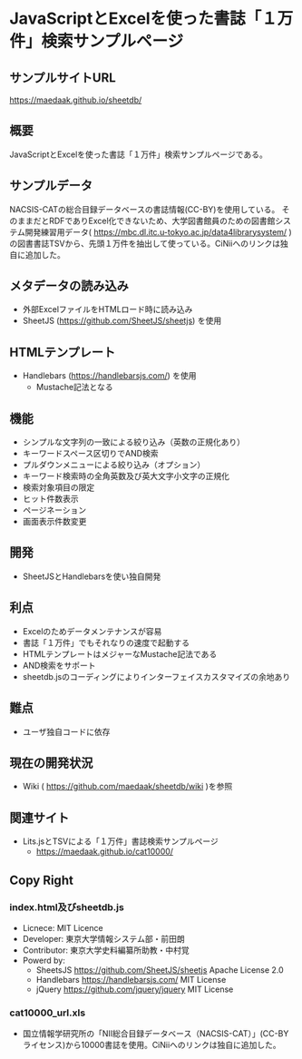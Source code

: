 # JavaScriptとExcelを使った書誌「１万件」検索サンプルページ

## サンプルサイトURL
https://maedaak.github.io/sheetdb/

## 概要
JavaScriptとExcelを使った書誌「１万件」検索サンプルページである。

## サンプルデータ
NACSIS-CATの総合目録データベースの書誌情報(CC-BY)を使用している。
そのままだとRDFでありExcel化できないため、大学図書館員のための図書館システム開発練習用データ( https://mbc.dl.itc.u-tokyo.ac.jp/data4librarysystem/ )の図書書誌TSVから、先頭１万件を抽出して使っている。CiNiiへのリンクは独自に追加した。

## メタデータの読み込み
- 外部ExcelファイルをHTMLロード時に読み込み
- SheetJS (https://github.com/SheetJS/sheetjs) を使用

## HTMLテンプレート
- Handlebars (https://handlebarsjs.com/) を使用
    - Mustache記法となる

## 機能
- シンプルな文字列の一致による絞り込み（英数の正規化あり）
- キーワードスペース区切りでAND検索
- プルダウンメニューによる絞り込み（オプション）
- キーワード検索時の全角英数及び英大文字小文字の正規化
- 検索対象項目の限定
- ヒット件数表示
- ページネーション
- 画面表示件数変更

## 開発
- SheetJSとHandlebarsを使い独自開発

## 利点
- Excelのためデータメンテナンスが容易
- 書誌「１万件」でもそれなりの速度で起動する
- HTMLテンプレートはメジャーなMustache記法である
- AND検索をサポート
- sheetdb.jsのコーディングによりインターフェイスカスタマイズの余地あり

## 難点
- ユーザ独自コードに依存

## 現在の開発状況
- Wiki ( https://github.com/maedaak/sheetdb/wiki )を参照

## 関連サイト
- Lits.jsとTSVによる「１万件」書誌検索サンプルページ
    - https://maedaak.github.io/cat10000/

## Copy Right
### index.html及びsheetdb.js
- Licnece: MIT Licence
- Developer: 東京大学情報システム部・前田朗
- Contributor: 東京大学史料編纂所助教・中村覚
- Powerd by:
    - SheetsJS https://github.com/SheetJS/sheetjs Apache License 2.0
    - Handlebars https://handlebarsjs.com/ MIT License
    - jQuery https://github.com/jquery/jquery MIT License

### cat10000_url.xls
- 国立情報学研究所の「NII総合目録データベース（NACSIS-CAT）」(CC-BYライセンス)から10000書誌を使用。CiNiiへのリンクは独自に追加した。
